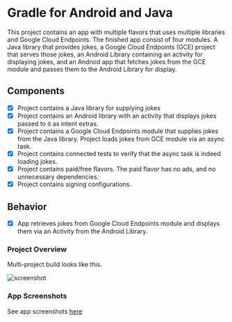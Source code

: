 # Gradle for Android and Java

This project contains an app with multiple flavors that uses
multiple libraries and Google Cloud Endpoints. The finished app consist
of four modules. A Java library that provides jokes, a Google Cloud Endpoints
(GCE) project that serves those jokes, an Android Library containing an
activity for displaying jokes, and an Android app that fetches jokes from the
GCE module and passes them to the Android Library for display.


## Components

- [x] Project contains a Java library for supplying jokes
- [x] Project contains an Android library with an activity that displays jokes passed to it as intent extras.
- [x] Project contains a Google Cloud Endpoints module that supplies jokes from the Java library. Project loads jokes from GCE module via an async task.
- [x] Project contains connected tests to verify that the async task is indeed loading jokes.
- [x] Project contains paid/free flavors. The paid flavor has no ads, and no unnecessary dependencies.
- [x] Project contains signing configurations.

## Behavior

- [x] App retrieves jokes from Google Cloud Endpoints module and displays them via an Activity from the Android Library.


### Project Overview

Multi-project build looks like this. 

![screenshot](https://github.com/amatanat/udacity-android-nanodegree/blob/master/BuildItBigger/ph4.png)


### App Screenshots

See app screenshots [here](https://github.com/amatanat/udacity-android-nanodegree/tree/master/BuildItBigger/pic)
